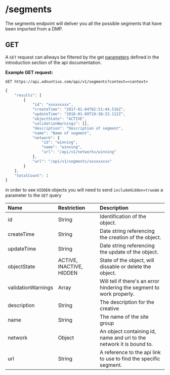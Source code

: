 # /segments

The segments endpoint will deliver you all the possible segments that have been imported from a DMP.

## GET

A `GET` request can allways be filtered by the get [parameters](http://docs.adnuntius.com/api/api-requests) defined in the introduction section of the api documentation.

**Example GET request:**

```http
GET https://api.adnuntius.com/api/v1/segments?context=<context>
```

```javascript
{
    "results": [
        {
            "id": "xxxxxxxxx",
            "createTime": "2017-01-04T02:51:44.516Z",
            "updateTime": "2018-01-09T19:38:23.112Z",
            "objectState": "ACTIVE",
            "validationWarnings": [],
            "description": "Description of segment",
            "name": "Name of segment",
            "network": {
                "id": "winning",
                "name": "winning",
                "url": "/api/v1/networks/winning"
            },
            "url": "/api/v1/segments/xxxxxxxxx"
        }
    ],
    "totalCount": 1
}
```

in order to see `HIDDEN` objects you will need to send `includeHidden=true`as a parameter to the `GET` query

| Name | Restriction | Description |
| :--- | :--- | :--- |
| id | String | Identification of the object. |
| createTime | String | Date string referencing the creation of the object. |
| updateTime | String | Date string referencing the update of the object. |
| objectState | ACTIVE, INACTIVE, HIDDEN | State of the object, will dissable or delete the object. |
| validationWarnings | Array | Will tell if there's an error hindering the segment to work properly. |
| description | String | The description for the creative |
| name | String | The name of the site group |
| network | Object | An object containing id, name and url to the network it is bound to. |
| url | String | A reference to the api link to use to find the specific segment. |

